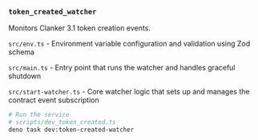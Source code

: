 ### `token_created_watcher`

Monitors Clanker 3.1 token creation events.

`src/env.ts` - Environment variable configuration and validation using Zod schema

`src/main.ts` - Entry point that runs the watcher and handles graceful shutdown

`src/start-watcher.ts` - Core watcher logic that sets up and manages the contract event
subscription

<!-- @TODO - UPDATE -->

```bash
# Run the service
# scripts/dev_token_created.ts
deno task dev:token-created-watcher
```
